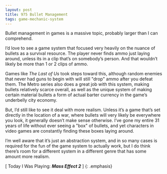 ```yaml
---
layout: post
title: 975 Bullet Management
tags: game-mechanic-system
---
```

Bullet management in games is a massive topic, probably larger than I can comprehend.

I’d love to see a game system that focused very heavily on the nuance of bullets as a survival resource.  The player never finds ammo just laying around, unless its in a clip that’s on somebody’s person. And that wouldn’t likely be more than 1 or 2 clips of ammo.

Games like *The Last of Us* took steps toward this, although random enemies that never had guns to begin with will still "drop" ammo after you defeat them. The Metro series also does a great job with this system, making bullets relatively scarce overall, as well as the unique system of making certain material bullets a form of actual barter currency in the game’s underbelly city economy.

But, I’d still like to see it deal with more realism. Unless it’s a game that’s set directly in the location of a war, where bullets will very likely be everywhere you look, it generally doesn’t make sense otherwise. I’ve gone my entire 31 years of life without ever seeing a "box" of bullets, and yet characters in video games are constantly finding these boxes laying around.

I’m well aware that it’s just an abstraction system, and in so many cases is required for the fun of the game system to actually work, but I do think there’s room for a different system in a different genre that has some amount more realism.

[ Today I Was Playing: ***Mass Effect 2*** ]
{: .emphasis}
